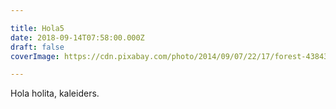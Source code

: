 ```yaml
---

title: Hola5
date: 2018-09-14T07:58:00.000Z
draft: false
coverImage: https://cdn.pixabay.com/photo/2014/09/07/22/17/forest-438432_960_720.jpg

---
```


Hola holita, kaleiders.
